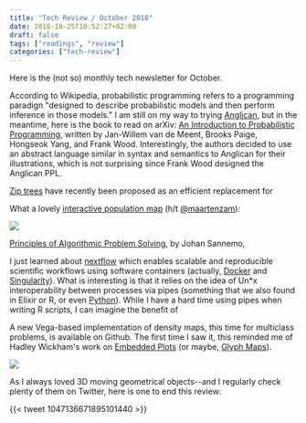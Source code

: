 ```yaml
---
title: "Tech Review / October 2018"
date: 2018-10-25T10:52:27+02:00
draft: false
tags: ["readings", "review"]
categories: ["tech-review"]
---
```

Here is the (not so) monthly tech newsletter for October.

<!--more-->

According to Wikipedia, probabilistic programming refers to a programming paradign "designed to describe probabilistic models and then perform inference in those models." I am still on my way to trying [Anglican](http://www.robots.ox.ac.uk/~fwood/anglican/language/index.html), but in the meantime, here is the book to read on arXiv: [An Introduction to Probabilistic Programming](https://arxiv.org/abs/1809.10756), written by Jan-Willem van de Meent, Brooks Paige, Hongseok Yang, and Frank Wood. Interestingly, the authors decided to use an abstract language similar in syntax and semantics to Anglican for their illustrations, which is not surprising since Frank Wood designed the Anglican PPL.

[Zip trees](https://arxiv.org/abs/1806.06726) have recently been proposed as an efficient replacement for 

What a lovely [interactive population map](https://pudding.cool/2018/10/city_3d/) (h/t [@maartenzam](https://twitter.com/maartenzam/status/1055200741575614465)):

![](/img/DqTTMpkWkAEd_ws.jpg-large.jpeg)

[Principles of Algorithmic Problem Solving](), by Johan Sannemo, 

I just learned about [nextflow](https://www.nextflow.io) which enables scalable and reproducible scientific workflows using software containers (actually, [Docker](http://docker.io/) and [Singularity](http://singularity.lbl.gov/)). What is interesting is that it relies on the idea of Un*x interoperability between processes via pipes (something that we also found in Elixir or R, or even [Python](https://hackernoon.com/adding-a-pipe-operator-to-python-19a3aa295642)). While I have a hard time using pipes when writing R scripts, I can imagine the benefit of 

A new Vega-based implementation of density maps, this time for multiclass problems, is available on Github. The first time I saw it, this reminded me of Hadley Wickham's work on [Embedded Plots](http://vita.had.co.nz/papers/embedded-plots.html) (or maybe, [Glyph Maps](http://vita.had.co.nz/papers/glyph-maps.html)).

![](/img/multiclass-density-map.png)

As I always loved 3D moving geometrical objects--and I regularly check plenty of them on Twitter, here is one to end this review:

{{< tweet 1047136671895101440 >}}
